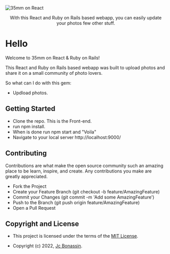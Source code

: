 ![35mm on React](https://user-images.githubusercontent.com/72950188/151618616-47bfa492-c120-4a24-ae0c-6574ba9672ff.png)
<div align="center" > 
<p>With this React and Ruby on Rails based webapp, you can easily update your photos few other stuff.</p>
</div>

# Hello 

Welcome to 35mm on React & Ruby on Rails! 

This React and Ruby on Rails based webapp was built to upload photos and share it on a small community of photo lovers. 

So what can I do with this gem: 

- Updload photos.


## Getting Started

- Clone the repo. This is the Front-end. 
- run npm install. 
- When is done run npm start and "Voila" 
- Navigate to your local server http://localhost:9000/


## Contributing

Contributions are what make the open source community such an amazing place to be learn, inspire, and create. Any contributions you make are greatly appreciated.

- Fork the Project
- Create your Feature Branch (git checkout -b feature/AmazingFeature)
- Commit your Changes (git commit -m 'Add some AmazingFeature')
- Push to the Branch (git push origin feature/AmazingFeature)
- Open a Pull Request

## Copyright and License

- This project is licensed under the terms of the [MIT License](https://opensource.org/licenses/MIT).

- Copyright (c) 2022, [Jc Bonassin](https://www.jcbonassin.net/).
